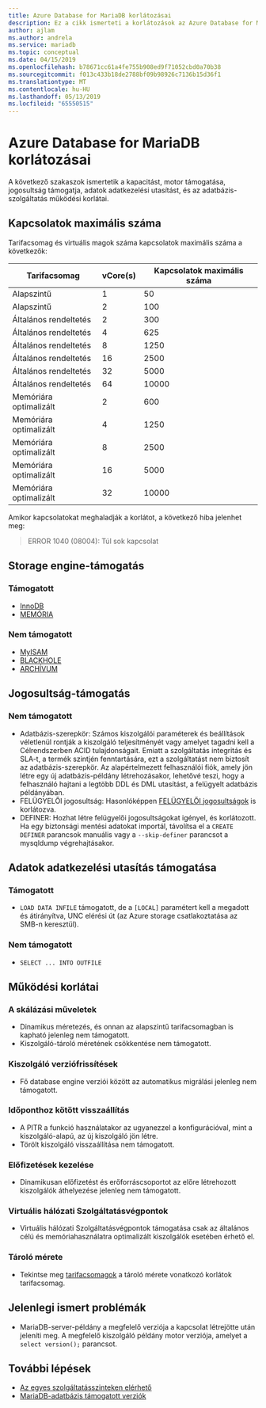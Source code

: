 ```yaml
---
title: Azure Database for MariaDB korlátozásai
description: Ez a cikk ismerteti a korlátozások az Azure Database for MariaDB, például kapcsolat és a tárolási motort lehetőségek számát.
author: ajlam
ms.author: andrela
ms.service: mariadb
ms.topic: conceptual
ms.date: 04/15/2019
ms.openlocfilehash: b78671cc61a4fe755b908ed9f71052cbd0a70b38
ms.sourcegitcommit: f013c433b18de2788bf09b98926c7136b15d36f1
ms.translationtype: MT
ms.contentlocale: hu-HU
ms.lasthandoff: 05/13/2019
ms.locfileid: "65550515"
---
```

# <a name="limitations-in-azure-database-for-mariadb"></a>Azure Database for MariaDB korlátozásai
A következő szakaszok ismertetik a kapacitást, motor támogatása, jogosultság támogatja, adatok adatkezelési utasítást, és az adatbázis-szolgáltatás működési korlátai.

## <a name="maximum-connections"></a>Kapcsolatok maximális száma
Tarifacsomag és virtuális magok száma kapcsolatok maximális száma a következők:

|**Tarifacsomag**|**vCore(s)**| **Kapcsolatok maximális száma**|
|---|---|---|
|Alapszintű| 1| 50|
|Alapszintű| 2| 100|
|Általános rendeltetés| 2| 300|
|Általános rendeltetés| 4| 625|
|Általános rendeltetés| 8| 1250|
|Általános rendeltetés| 16| 2500|
|Általános rendeltetés| 32| 5000|
|Általános rendeltetés| 64| 10000|
|Memóriára optimalizált| 2| 600|
|Memóriára optimalizált| 4| 1250|
|Memóriára optimalizált| 8| 2500|
|Memóriára optimalizált| 16| 5000|
|Memóriára optimalizált| 32| 10000|

Amikor kapcsolatokat meghaladják a korlátot, a következő hiba jelenhet meg:
> ERROR 1040 (08004): Túl sok kapcsolat

## <a name="storage-engine-support"></a>Storage engine-támogatás

### <a name="supported"></a>Támogatott
- [InnoDB](https://mariadb.com/kb/en/library/xtradb-and-innodb/)
- [MEMÓRIA](https://mariadb.com/kb/en/library/memory-storage-engine/)

### <a name="unsupported"></a>Nem támogatott
- [MyISAM](https://mariadb.com/kb/en/library/myisam-storage-engine/)
- [BLACKHOLE](https://mariadb.com/kb/en/library/blackhole/)
- [ARCHÍVUM](https://mariadb.com/kb/en/library/archive/)

## <a name="privilege-support"></a>Jogosultság-támogatás

### <a name="unsupported"></a>Nem támogatott
- Adatbázis-szerepkör: Számos kiszolgálói paraméterek és beállítások véletlenül rontják a kiszolgáló teljesítményét vagy amelyet tagadni kell a Célrendszerben ACID tulajdonságait. Emiatt a szolgáltatás integritás és SLA-t, a termék szintjén fenntartására, ezt a szolgáltatást nem biztosít az adatbázis-szerepkör. Az alapértelmezett felhasználói fiók, amely jön létre egy új adatbázis-példány létrehozásakor, lehetővé teszi, hogy a felhasználó hajtani a legtöbb DDL és DML utasítást, a felügyelt adatbázis példányában.
- FELÜGYELŐI jogosultság: Hasonlóképpen [FELÜGYELŐI jogosultságok](https://mariadb.com/kb/en/library/grant/#global-privileges) is korlátozva.
- DEFINER: Hozhat létre felügyelői jogosultságokat igényel, és korlátozott. Ha egy biztonsági mentési adatokat importál, távolítsa el a `CREATE DEFINER` parancsok manuális vagy a `--skip-definer` parancsot a mysqldump végrehajtásakor.

## <a name="data-manipulation-statement-support"></a>Adatok adatkezelési utasítás támogatása

### <a name="supported"></a>Támogatott
- `LOAD DATA INFILE` támogatott, de a `[LOCAL]` paramétert kell a megadott és átirányítva, UNC elérési út (az Azure storage csatlakoztatása az SMB-n keresztül).

### <a name="unsupported"></a>Nem támogatott
- `SELECT ... INTO OUTFILE`

## <a name="functional-limitations"></a>Működési korlátai

### <a name="scale-operations"></a>A skálázási műveletek
- Dinamikus méretezés, és onnan az alapszintű tarifacsomagban is kapható jelenleg nem támogatott.
- Kiszolgáló-tároló méretének csökkentése nem támogatott.

### <a name="server-version-upgrades"></a>Kiszolgáló verziófrissítések
- Fő database engine verziói között az automatikus migrálási jelenleg nem támogatott.

### <a name="point-in-time-restore"></a>Időponthoz kötött visszaállítás
- A PITR a funkció használatakor az ugyanezzel a konfigurációval, mint a kiszolgáló-alapú, az új kiszolgáló jön létre.
- Törölt kiszolgáló visszaállítása nem támogatott.

### <a name="subscription-management"></a>Előfizetések kezelése
- Dinamikusan előfizetést és erőforráscsoportot az előre létrehozott kiszolgálók áthelyezése jelenleg nem támogatott.

### <a name="vnet-service-endpoints"></a>Virtuális hálózati Szolgáltatásvégpontok
- Virtuális hálózati Szolgáltatásvégpontok támogatása csak az általános célú és memóriahasználatra optimalizált kiszolgálók esetében érhető el.

### <a name="storage-size"></a>Tároló mérete
- Tekintse meg [tarifacsomagok](concepts-pricing-tiers.md) a tároló mérete vonatkozó korlátok tarifacsomag.

## <a name="current-known-issues"></a>Jelenlegi ismert problémák
- MariaDB-server-példány a megfelelő verziója a kapcsolat létrejötte után jeleníti meg. A megfelelő kiszolgáló példány motor verziója, amelyet a `select version();` parancsot.

## <a name="next-steps"></a>További lépések
- [Az egyes szolgáltatásszinteken elérhető](concepts-pricing-tiers.md)
- [MariaDB-adatbázis támogatott verziók](concepts-supported-versions.md)
